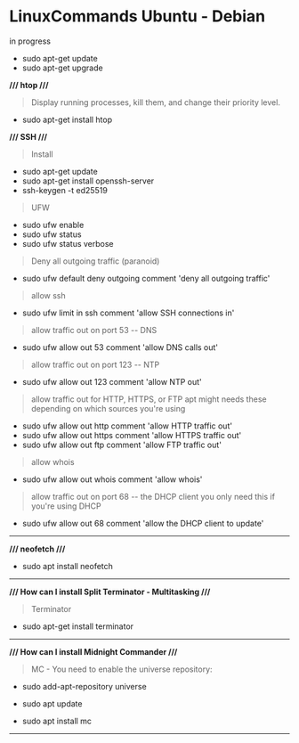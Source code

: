 # LinuxCommands Ubuntu - Debian
in progress


- sudo apt-get update
- sudo apt-get upgrade

**/// htop ///**

> Display running processes, kill them, and change their priority level. 

- sudo apt-get install htop

**/// SSH ///**

> Install

- sudo apt-get update
- sudo apt-get install openssh-server
- ssh-keygen -t ed25519

> UFW

- sudo ufw enable
- sudo ufw status
- sudo ufw status verbose

> Deny all outgoing traffic (paranoid)
- sudo ufw default deny outgoing comment 'deny all outgoing traffic'

> allow ssh
- sudo ufw limit in ssh comment 'allow SSH connections in'
 
> allow traffic out on port 53 -- DNS
- sudo ufw allow out 53 comment 'allow DNS calls out'

> allow traffic out on port 123 -- NTP
- sudo ufw allow out 123 comment 'allow NTP out'

> allow traffic out for HTTP, HTTPS, or FTP
  apt might needs these depending on which sources you're using
- sudo ufw allow out http comment 'allow HTTP traffic out'
- sudo ufw allow out https comment 'allow HTTPS traffic out'
- sudo ufw allow out ftp comment 'allow FTP traffic out'

> allow whois
- sudo ufw allow out whois comment 'allow whois'

> allow traffic out on port 68 -- the DHCP client
  you only need this if you're using DHCP
- sudo ufw allow out 68 comment 'allow the DHCP client to update'

-----------------------------------------------------------

**/// neofetch ///**

- sudo apt install neofetch

-----------------------------------------------------------


**/// How can I install Split Terminator - Multitasking ///**

> Terminator

- sudo apt-get install terminator

-----------------------------------------------------------


**/// How can I install Midnight Commander  ///**

> MC - You need to enable the universe repository:

- sudo add-apt-repository universe

- sudo apt update

- sudo apt install mc

-----------------------------------------------------------
